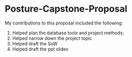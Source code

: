 # Posture-Capstone-Proposal

My contributions to this proposal included the following:
1) Helped plan the database tools and project methods;
2) Helped narrow down the project topic
3) Helped draft the SoW
4) Helped draft the ppt slides
